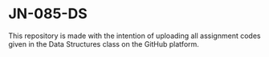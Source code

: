 # JN-085-DS
This repository is made with the intention of uploading all assignment codes given in the Data Structures class on the GitHub platform.

